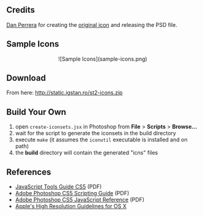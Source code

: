 ## Credits
[Dan Perrera][4] for creating the [original icon][5] and releasing the PSD file.

## Sample Icons
<center>![Sample Icons](sample-icons.png)</center>

## Download
From here: http://static.igstan.ro/st2-icons.zip

## Build Your Own
1. open `create-iconsets.jsx` in Photoshop from **File** > **Scripts** > **Browse...**
2. wait for the script to generate the iconsets in the build directory
3. execute `make` (it assumes the `iconutil` executable is installed and on path)
4. the **build** directory will contain the generated "icns" files

## References
- [JavaScript Tools Guide CS5][0] (PDF)
- [Adobe Photoshop CS5 Scripting Guide][1] (PDF)
- [Adobe Photoshop CS5 JavaScript Reference][2] (PDF)
- [Apple's High Resolution Guidelines for OS X][3]

[0]: http://wwwimages.adobe.com/www.adobe.com/content/dam/Adobe/en/devnet/scripting/pdfs/javascript_tools_guide.pdf
[1]: http://wwwimages.adobe.com/www.adobe.com/content/dam/Adobe/en/devnet/photoshop/pdfs/photoshop_cs5_scripting_guide.pdf
[2]: http://wwwimages.adobe.com/www.adobe.com/content/dam/Adobe/en/devnet/photoshop/pdfs/photoshop_cs5_javascript_ref.pdf
[3]: http://developer.apple.com/library/mac/#documentation/GraphicsAnimation/Conceptual/HighResolutionOSX/Optimizing/Optimizing.html#//apple_ref/doc/uid/TP40012302-CH7-SW4
[4]: http://dribbble.com/dperrera
[5]: http://dribbble.com/shots/311515-A-Sublime-Text-2-Icon-that-is-less-horrible
